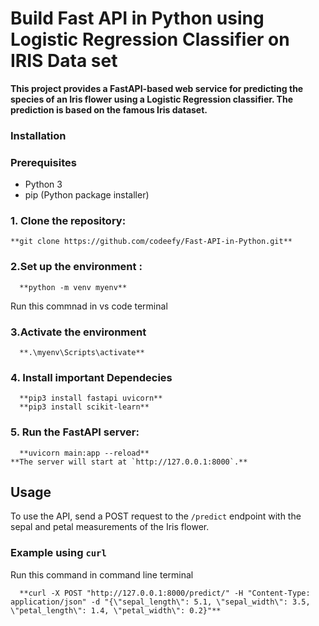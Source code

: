 # Build Fast API in Python using Logistic Regression Classifier on IRIS Data set

**This project provides a FastAPI-based web service for predicting the species of an Iris flower using a Logistic Regression classifier. The prediction is based on the famous Iris dataset.**

### Installation

### Prerequisites

- Python 3
- pip (Python package installer)

### 1. Clone the repository:
    **git clone https://github.com/codeefy/Fast-API-in-Python.git**

### 2.Set up the environment :
      **python -m venv myenv**
     
Run this commnad in vs code terminal 

### 3.Activate the environment 
      **.\myenv\Scripts\activate**

### 4. Install important Dependecies
      **pip3 install fastapi uvicorn**
      **pip3 install scikit-learn**

### 5. Run the FastAPI server:
      **uvicorn main:app --reload**
    **The server will start at `http://127.0.0.1:8000`.**
## Usage

To use the API, send a POST request to the `/predict` endpoint with the sepal and petal measurements of the Iris flower.

### Example using `curl` 
Run this command in command line terminal

      **curl -X POST "http://127.0.0.1:8000/predict/" -H "Content-Type: application/json" -d "{\"sepal_length\": 5.1, \"sepal_width\": 3.5, \"petal_length\": 1.4, \"petal_width\": 0.2}"**

